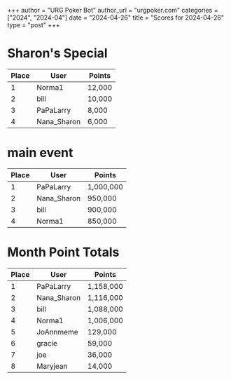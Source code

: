 +++
author = "URG Poker Bot"
author_url = "urgpoker.com"
categories = ["2024", "2024-04"]
date = "2024-04-26"
title = "Scores for 2024-04-26"
type = "post"
+++
# Sharon's Special

| Place | User | Points |
|-------|------|--------|
| 1 | Norma1 | 12,000 |
| 2 | bill | 10,000 |
| 3 | PaPaLarry | 8,000 |
| 4 | Nana_Sharon | 6,000 |

# main event

| Place | User | Points |
|-------|------|--------|
| 1 | PaPaLarry | 1,000,000 |
| 2 | Nana_Sharon | 950,000 |
| 3 | bill | 900,000 |
| 4 | Norma1 | 850,000 |

# Month Point Totals

| Place | User | Points |
|-------|------|--------|
| 1 | PaPaLarry | 1,158,000 |
| 2 | Nana_Sharon | 1,116,000 |
| 3 | bill | 1,088,000 |
| 4 | Norma1 | 1,006,000 |
| 5 | JoAnnmeme | 129,000 |
| 6 | gracie | 59,000 |
| 7 | joe | 36,000 |
| 8 | Maryjean | 14,000 |
